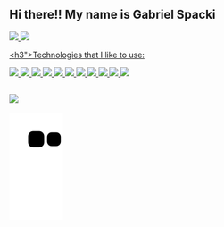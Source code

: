 ## Hi there!! My name is Gabriel Spacki

<div>
  <a href="https://github.com/spackigabriel">
  <img height="250em" src="https://github-readme-stats.vercel.app/api?username=spackigabriel&show_icons=true&theme=dracula&include_all_commits=true&count_private=true" />
  <img height="250em" src="https://github-readme-stats.vercel.app/api/top-langs/?username=spackigabriel&layout-compact&lang-count=16&theme=dracula" />
</div>

<h3">Technologies that I like to use:</h3>

<div> 
  <img style="width: 2em;" src="https://cdn.jsdelivr.net/gh/devicons/devicon/icons/html5/html5-original.svg" />
  <img style="width: 2em;" src="https://cdn.jsdelivr.net/gh/devicons/devicon/icons/css3/css3-original.svg" />
  <img style="width: 2em;" src="https://cdn.jsdelivr.net/gh/devicons/devicon/icons/javascript/javascript-original.svg" />     
  <img style="width: 2em;" src="https://cdn.jsdelivr.net/gh/devicons/devicon/icons/react/react-original.svg" />
  <img style="width: 2em;" src="https://cdn.jsdelivr.net/gh/devicons/devicon/icons/nodejs/nodejs-original.svg" />
  <img style="width: 2em;" src="https://cdn.jsdelivr.net/gh/devicons/devicon/icons/python/python-original.svg" />
  <img style="width: 2em;" src="https://cdn.jsdelivr.net/gh/devicons/devicon/icons/flask/flask-original.svg" />
  <img style="width: 2em;" src="https://cdn.jsdelivr.net/gh/devicons/devicon/icons/java/java-original.svg" />
  <img style="width: 2em;" src="https://cdn.jsdelivr.net/gh/devicons/devicon/icons/androidstudio/androidstudio-original.svg" />
  <img style="width: 2em;" src="https://cdn.jsdelivr.net/gh/devicons/devicon/icons/mysql/mysql-original.svg" />
  <img style="width: 2em;" src="https://cdn.jsdelivr.net/gh/devicons/devicon/icons/firebase/firebase-plain.svg" />    
</div>

##

<div>
  <a href="https://www.instagram.com/gabriel.spacki/"><img src="https://img.shields.io/badge/Instagram-E4405F?style=for-the-badge&logo=instagram&logoColor=white"></a>
</div>

![Snake animation](https://github.com/spackigabriel/spackigabriel/blob/output/github-contribution-grid-snake.svg)
